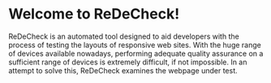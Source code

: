 Welcome to ReDeCheck!
===================

ReDeCheck is an automated tool designed to aid developers with the process of testing the layouts of responsive web sites. With the huge range of devices available nowadays, performing adequate quality assurance on a sufficient range of devices is extremely difficult, if not impossible. In an attempt to solve this, ReDeCheck examines the webpage under test.